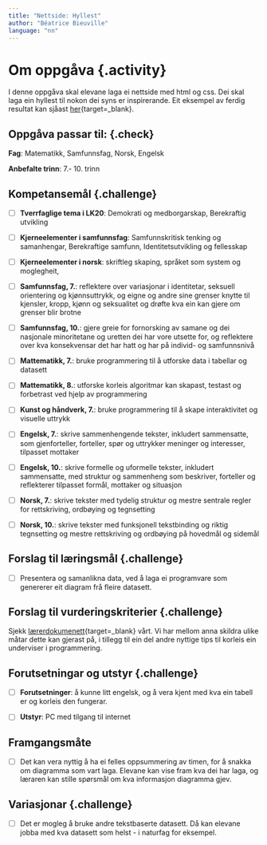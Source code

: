 ```yaml
---
title: "Nettside: Hyllest"
author: "Béatrice Bieuville"
language: "nn"
---
```



# Om oppgåva {.activity}

I denne oppgåva skal elevane laga ei nettside med html og css. Dei skal laga ein hyllest til nokon dei syns er inspirerande. Eit eksempel av ferdig resultat kan sjåast [her](https://vubb.trinket.io/sites/eksempel-hyllest){target=_blank}.


## Oppgåva passar til: {.check}

 **Fag**: Matematikk, Samfunnsfag, Norsk, Engelsk

**Anbefalte trinn**: 7.- 10. trinn


## Kompetansemål {.challenge}

- [ ] **Tverrfaglige tema i LK20**: Demokrati og medborgarskap, Berekraftig utvikling

- [ ] **Kjerneelementer i samfunnsfag**: Samfunnskritisk tenking og samanhengar, Berekraftige samfunn, Identitetsutvikling og fellesskap

- [ ] **Kjerneelementer i norsk**: skriftleg skaping, språket som system og moglegheit,

- [ ] **Samfunnsfag, 7.**: reflektere over variasjonar i identitetar, seksuell orientering og kjønnsuttrykk, og eigne og andre sine grenser knytte til kjensler, kropp, kjønn og seksualitet og drøfte kva ein kan gjere om grenser blir brotne

- [ ] **Samfunnsfag, 10.**: gjere greie for fornorsking av samane og dei nasjonale minoritetane og uretten dei har vore utsette for, og reflektere over kva konsekvensar det har hatt og har på individ- og samfunnsnivå

- [ ] **Mattematikk, 7.**: bruke programmering til å utforske data i tabellar og datasett

- [ ] **Mattematikk, 8.**: utforske korleis algoritmar kan skapast, testast og forbetrast ved hjelp av programmering

- [ ] **Kunst og håndverk, 7.**:  bruke programmering til å skape interaktivitet og visuelle uttrykk

- [ ] **Engelsk, 7.**: skrive sammenhengende tekster, inkludert sammensatte, som gjenforteller, forteller, spør og uttrykker meninger og interesser, tilpasset mottaker

- [ ] **Engelsk, 10.**: skrive formelle og uformelle tekster, inkludert sammensatte, med struktur og sammenheng som beskriver, forteller og reflekterer tilpasset formål, mottaker og situasjon

- [ ] **Norsk, 7.**: skrive tekster med tydelig struktur og mestre sentrale regler for rettskriving, ordbøying og tegnsetting

- [ ] **Norsk, 10.**: skrive tekster med funksjonell tekstbinding og riktig tegnsetting og mestre rettskriving og ordbøying på hovedmål og sidemål


## Forslag til læringsmål {.challenge}

- [ ] Presentera og samanlikna data, ved å laga ei programvare som genererer eit diagram frå fleire datasett.


## Forslag til vurderingskriterier {.challenge}

Sjekk  [lærerdokumenett](https://github.com/kodeklubben/oppgaver/wiki/Hvordan-undervise-i-og-vurdere-programmering){target=_blank} vårt. Vi har mellom anna skildra ulike måtar dette kan gjerast på, i tillegg til ein del andre nyttige tips til korleis ein underviser i programmering.


## Forutsetningar og utstyr {.challenge}

- [ ] **Forutsetninger**: å kunne litt engelsk, og å vera kjent med kva ein tabell er og korleis den fungerar.

- [ ] **Utstyr**: PC med tilgang til internet


## Framgangsmåte

- [ ] Det kan vera nyttig å ha ei felles oppsummering av timen, for å snakka om diagramma som vart laga. Elevane kan vise fram kva dei har laga, og læraren kan stille spørsmål om kva informasjon diagramma gjev.


## Variasjonar {.challenge}

- [ ]  Det er mogleg å bruke andre tekstbaserte datasett. Då kan elevane jobba med kva datasett som helst - i naturfag for eksempel.
